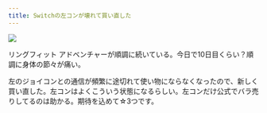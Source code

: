 ```yaml
---
title: Switchの左コンが壊れて買い直した
---
```


![](https://i.imgur.com/WcpaDi0h.jpg)

リングフィット アドベンチャーが順調に続いている。今日で10日目くらい？順調に身体の節々が痛い。

左のジョイコンとの通信が頻繁に途切れて使い物にならなくなったので、新しく買い直した。左コンはよくこういう状態になるらしい。左コンだけ公式でバラ売りしてるのは助かる。期待を込めて☆3つです。
